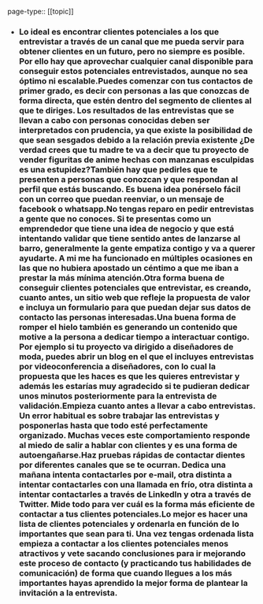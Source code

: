 page-type:: [[topic]]
- ### Lo ideal es encontrar clientes potenciales a los que entrevistar a través de un canal que me pueda servir para obtener clientes en un futuro, pero no siempre es posible. Por ello hay que aprovechar cualquier canal disponible para conseguir estos potenciales entrevistados, aunque no sea óptimo ni escalable.Puedes comenzar con tus contactos de primer grado, es decir con personas a las que conozcas de forma directa, que estén dentro del segmento de clientes al que te diriges. Los resultados de las entrevistas que se llevan a cabo con personas conocidas deben ser interpretados con prudencia, ya que existe la posibilidad de que sean sesgados debido a la relación previa existente ¿De verdad crees que tu madre te va a decir que tu proyecto de vender figuritas de anime hechas con manzanas esculpidas es una estupidez?También hay que pedirles que te presenten a personas que conozcan y que respondan al perfil que estás buscando. Es buena idea ponérselo fácil con un correo que puedan reenviar, o un mensaje de facebook o whatsapp.No tengas reparo en pedir entrevistas a gente que no conoces. Si te presentas como un emprendedor que tiene una idea de negocio y que está intentando validar que tiene sentido antes de lanzarse al barro, generalmente la gente empatiza contigo y va a querer ayudarte. A mi me ha funcionado en múltiples ocasiones en las que no hubiera apostado un céntimo a que me iban a prestar la más mínima atención.Otra forma buena de conseguir clientes potenciales que entrevistar, es creando, cuanto antes, un sitio web que refleje la propuesta de valor e incluya un formulario para que puedan dejar sus datos de contacto las personas interesadas.Una buena forma de romper el hielo también es generando un contenido que motive a la persona a dedicar tiempo a interactuar contigo. Por ejemplo si tu proyecto va dirigido a diseñadores de moda, puedes abrir un blog en el que el incluyes entrevistas por videoconferencia a diseñadores, con lo cual la propuesta que les haces es que les quieres entrevistar y además les estarías muy agradecido si te pudieran dedicar unos minutos posteriormente para la entrevista de validación.Empieza cuanto antes a llevar a cabo entrevistas. Un error habitual es sobre trabajar las entrevistas y posponerlas hasta que todo esté perfectamente organizado. Muchas veces este comportamiento responde al miedo de salir a hablar con clientes y es una forma de autoengañarse.Haz pruebas rápidas de contactar dientes por diferentes canales que se te ocurran. Dedica una mañana intenta contactarles por e-mail, otra distinta a intentar contactarles con una llamada en frío, otra distinta a intentar contactarles a través de LinkedIn y otra a través de Twitter. Mide todo para ver cuál es la forma más eficiente de contactar a tus clientes potenciales.Lo mejor es hacer una lista de clientes potenciales y ordenarla en función de lo importantes que sean para ti. Una vez tengas ordenada lista empieza a contactar a los clientes potenciales menos atractivos y vete sacando conclusiones para ir mejorando este proceso de contacto (y practicando tus habilidades de comunicación) de forma que cuando llegues a los más importantes hayas aprendido la mejor forma de plantear la invitación a la entrevista.


